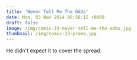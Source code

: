 ```yaml
---
title: 'Never Tell Me The Odds'
date: Mon, 03 Nov 2014 06:56:15 +0000
draft: false
image: /img/comic-33-never-tell-me-the-odds.jpg
thumbnail: /img/comic-33-promo.jpg
---
```


He didn't expect it to cover the spread.